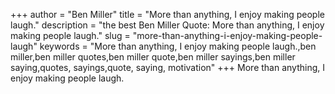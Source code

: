 +++
author = "Ben Miller"
title = "More than anything, I enjoy making people laugh."
description = "the best Ben Miller Quote: More than anything, I enjoy making people laugh."
slug = "more-than-anything-i-enjoy-making-people-laugh"
keywords = "More than anything, I enjoy making people laugh.,ben miller,ben miller quotes,ben miller quote,ben miller sayings,ben miller saying,quotes, sayings,quote, saying, motivation"
+++
More than anything, I enjoy making people laugh.
